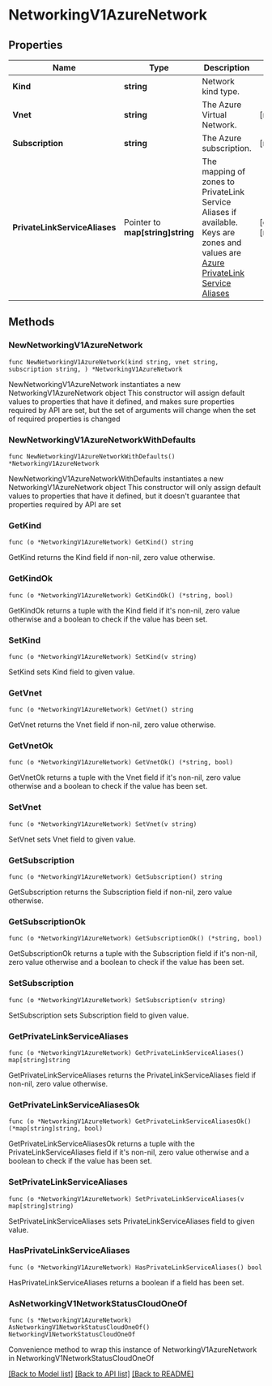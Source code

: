 # NetworkingV1AzureNetwork

## Properties

Name | Type | Description | Notes
------------ | ------------- | ------------- | -------------
**Kind** | **string** | Network kind type. | 
**Vnet** | **string** | The Azure Virtual Network. | [readonly] 
**Subscription** | **string** | The Azure subscription. | [readonly] 
**PrivateLinkServiceAliases** | Pointer to **map[string]string** | The mapping of zones to PrivateLink Service Aliases if available.  Keys are zones and values are [Azure PrivateLink Service Aliases](https://docs.microsoft.com/en-us/azure/private-link/private-link-service-overview#share-your-service)  | [optional] [readonly] 

## Methods

### NewNetworkingV1AzureNetwork

`func NewNetworkingV1AzureNetwork(kind string, vnet string, subscription string, ) *NetworkingV1AzureNetwork`

NewNetworkingV1AzureNetwork instantiates a new NetworkingV1AzureNetwork object
This constructor will assign default values to properties that have it defined,
and makes sure properties required by API are set, but the set of arguments
will change when the set of required properties is changed

### NewNetworkingV1AzureNetworkWithDefaults

`func NewNetworkingV1AzureNetworkWithDefaults() *NetworkingV1AzureNetwork`

NewNetworkingV1AzureNetworkWithDefaults instantiates a new NetworkingV1AzureNetwork object
This constructor will only assign default values to properties that have it defined,
but it doesn't guarantee that properties required by API are set

### GetKind

`func (o *NetworkingV1AzureNetwork) GetKind() string`

GetKind returns the Kind field if non-nil, zero value otherwise.

### GetKindOk

`func (o *NetworkingV1AzureNetwork) GetKindOk() (*string, bool)`

GetKindOk returns a tuple with the Kind field if it's non-nil, zero value otherwise
and a boolean to check if the value has been set.

### SetKind

`func (o *NetworkingV1AzureNetwork) SetKind(v string)`

SetKind sets Kind field to given value.


### GetVnet

`func (o *NetworkingV1AzureNetwork) GetVnet() string`

GetVnet returns the Vnet field if non-nil, zero value otherwise.

### GetVnetOk

`func (o *NetworkingV1AzureNetwork) GetVnetOk() (*string, bool)`

GetVnetOk returns a tuple with the Vnet field if it's non-nil, zero value otherwise
and a boolean to check if the value has been set.

### SetVnet

`func (o *NetworkingV1AzureNetwork) SetVnet(v string)`

SetVnet sets Vnet field to given value.


### GetSubscription

`func (o *NetworkingV1AzureNetwork) GetSubscription() string`

GetSubscription returns the Subscription field if non-nil, zero value otherwise.

### GetSubscriptionOk

`func (o *NetworkingV1AzureNetwork) GetSubscriptionOk() (*string, bool)`

GetSubscriptionOk returns a tuple with the Subscription field if it's non-nil, zero value otherwise
and a boolean to check if the value has been set.

### SetSubscription

`func (o *NetworkingV1AzureNetwork) SetSubscription(v string)`

SetSubscription sets Subscription field to given value.


### GetPrivateLinkServiceAliases

`func (o *NetworkingV1AzureNetwork) GetPrivateLinkServiceAliases() map[string]string`

GetPrivateLinkServiceAliases returns the PrivateLinkServiceAliases field if non-nil, zero value otherwise.

### GetPrivateLinkServiceAliasesOk

`func (o *NetworkingV1AzureNetwork) GetPrivateLinkServiceAliasesOk() (*map[string]string, bool)`

GetPrivateLinkServiceAliasesOk returns a tuple with the PrivateLinkServiceAliases field if it's non-nil, zero value otherwise
and a boolean to check if the value has been set.

### SetPrivateLinkServiceAliases

`func (o *NetworkingV1AzureNetwork) SetPrivateLinkServiceAliases(v map[string]string)`

SetPrivateLinkServiceAliases sets PrivateLinkServiceAliases field to given value.

### HasPrivateLinkServiceAliases

`func (o *NetworkingV1AzureNetwork) HasPrivateLinkServiceAliases() bool`

HasPrivateLinkServiceAliases returns a boolean if a field has been set.


### AsNetworkingV1NetworkStatusCloudOneOf

`func (s *NetworkingV1AzureNetwork) AsNetworkingV1NetworkStatusCloudOneOf() NetworkingV1NetworkStatusCloudOneOf`

Convenience method to wrap this instance of NetworkingV1AzureNetwork in NetworkingV1NetworkStatusCloudOneOf

[[Back to Model list]](../README.md#documentation-for-models) [[Back to API list]](../README.md#documentation-for-api-endpoints) [[Back to README]](../README.md)


